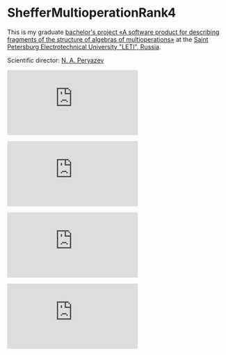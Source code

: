 # ShefferMultioperationRank4

This is my graduate [bachelor's project «A  software  product  for  describing fragments  of  the  structure  of  algebras  of  multioperations»](http://lib.eltech.ru/files/vkr/2017/bakalavri/3307/2017ВКР330770МАЛИНА.pdf) at the [Saint Petersburg Electrotechnical University "LETI", Russia](http://www.eltech.ru/en/study/faculties/faculty-of-computing-technologies-and-informatics).

Scientific director: [N. A. Peryazev](http://www.mathnet.ru/rus/person27879)

![equation](https://latex.codecogs.com/gif.latex?%5C%5C%5Ctextup%7BLet%20%7D%20A%20%5Ctextup%7B%20to%20be%20a%20finite%20set.%7D%20%5C%5C%5Ctextup%7Bn-ary%20operation%3A%20%7D%20h%20%3A%20A%5E%7Bn%7D%20%5Crightarrow%20A%20%5C%5C%5Ctextup%7Bn-ary%20multioperation%3A%20%7D%20f%20%3A%20A%5E%7Bn%7D%20%5Crightarrow%202%5E%7BA%7D%20%5C%5C%5Cleft%20%7C%20A%20%5Cright%20%7C%20%3D%20k%20%5Ctextup%7B%20-%20rank%20of%20multioperation%7D%20%5C%5C%5Ctextup%7BDenote%20by%20%7DM_%7BA%7D%5E%7B1%7D%5Ctextup%7B%20the%20set%20of%20all%20unary%20multioperations%20on%20A.%7D%20%5C%5C%5Ctextup%7BMultioperations%20%7D%20f%20%5Cin%20M_%7BA%7D%5E%7B1%7D%5Ctextup%7B%20could%20be%20expressed%20as%20mappings%20%7D%20%5C%5C%20%5Cbegin%7Bcenter%7D%20%5Ctextit%7Bf%3A%7D%20%5Cleft%20%5C%7B%202%5E%7B0%7D%2C%202%5E%7B1%7D%2C...%2C2%5E%7Bk-1%7D%20%5Cright%20%5C%7D%20%5Crightarrow%20%5Cleft%20%5C%7B%200%2C%201%2C%20...%2C%202%5E%7Bk-1%7D%20%5Cright%20%5C%7D%2C%20%5Cend%7Bcenter%7D)

![equation](https://latex.codecogs.com/gif.latex?%5Ctextup%7Bobtained%20from%20%7D%20f%20%5Ctextup%7B%20by%20encoding%7D%20%5C%5C%20%5Cbegin%7Bcenter%7D%20a_%7Bi%7D%5Crightarrow%202%5E%7Bi%7D%3B%20%5Co%20%5Crightarrow%200%3B%20%7Ba_%7B%7Bi%7D_%7B1%7D%7D%2C...%2Ca_%7B%7Bi%7D_%7Bs%7D%7D%7D%20%5Crightarrow%202%5E%7B%7Bi%7D_%7B1%7D%7D%20&plus;%20...%20&plus;%202%5E%7B%7Bi%7D_%7Bs%7D%7D%20%5Cend%7Bcenter%7D)

![equation](https://latex.codecogs.com/gif.latex?%5Ctext%7BWe%20define%20unary%20multioperation%20%7D%20f%20%5Ctext%7B%20in%20vector%20form%7D%20%28%5Calpha_%7B0%7D%2C...%2C%5Calpha_%7Bk-1%7D%29%2C%20%5C%5C%5Ctext%7Bwhere%20%7D%20f%28a_%7Bi%7D%29%20%3D%20%5Calpha_%7Bi%7D%20%5C%5C%5Ctext%7BLet%20%7D%20S%20%5Csubseteq%20M_%7BA%7D%5E%7B1%7D.%20%5Ctext%7B%20Algebra%20%7D%20%5Cmathfrak%7BF%7D%3D%20%3CS%3B%20*%2C%5Ccap%20%2C%5Cmu%20%2C%5Cvarepsilon%2C%20%5Ctheta%2C%20%5Cpi%20%3E%20%5Ctext%7B%20of%20type%20%7D%20%3C2%2C2%2C1%2C0%2C0%2C0%3E%20%5Ctext%7B%20with%20metaoperations%3A%20substitution%20%7D%20%28f*g%29%2C%20%5Ctext%7Bintersection%20%7D%20%28f%5Ccap%20g%29%2C%20%5Ctext%7Binvertibility%20%7D%20%28%5Cmu%20f%29%20%5Ctext%7B%20and%20nullary%20operations%20%7D%20%5Cvarepsilon%2C%20%5Ctheta%2C%20%5Cpi%20%5C%5C%5Ctext%7B%20called%20algebra%20of%20unary%20multioperations%20on%20%7D%20A%3A%20%5C%5C%28f*g%29%28a%29%3D%20%5C%7B%20b%20%7C%20%5Cexists%20c%20%5Cin%20g%28a%29%3A%20b%20%5Cin%20f%28c%29%20%5C%7D%3B%20%5C%5C%20%28f%5Ccap%20g%29%28a%29%20%3D%20f%28a%29%20%5Ccap%20g%28a%29%3B%20%5C%5C%28%5Cmu%20f%29%28a%29%20%3D%20%5C%7Bb%20%7C%20a%20%5Cin%20f%28b%29%20%5C%7D%3B%20%5C%5C%20%5Cvarepsilon%28a%29%20%3D%20%5C%7Ba%5C%7D%3B%20%5C%5C%20%5Ctheta%20%28a%29%20%3D%20%5Cvarnothing%20%3B%20%5C%5C%20%5Cpi%20%28a%29%20%3D%20A.%20%5C%5C%20%5Ctext%7BCardinality%20of%20set%20%7D%20A%20%5Ctext%7B%20is%20called%20rank%20of%20algebra%7D.%20%5C%5C%20%5Ctext%7BAlgebras%20ofunary%20multioperations%20were%20introduced%20in%20%5B1%5D%7D.)

![equation](https://latex.codecogs.com/gif.latex?%5C%5C%20%5C%5C%20%5Ctext%7BAn%20multioperation%20called%20Sheffer%20if%20it%20generates%20the%20whole%20algebra.%7D%20%5C%5C%20%5Ctext%7BIn%20the%20largest%20algebra%20of%20unary%20multioperations%20of%20rank%202%20there%20are%20no%7D%20%5C%5C%20%5Ctext%7BSheffer%20operations%2C%20but%20of%20rank%20of%203%20exists%2012%20operations%3A%20%7D%20%5C%5C%20%28243%29%2C%20%28251%29%2C%20%28253%29%2C%20%28413%29%2C%20%28452%29%2C%20%28453%29%2C%20%28612%29%2C%20%28613%29%2C%20%28641%29%2C%20%28643%29%2C%20%28651%29%2C%20%28652%29.%20%5C%5C%20%5Ctext%7BIn%20my%20work%20I%20found%20816%20Sheffer%20operations%20in%20full%20algebra%20of%20unary%20multioperations%20of%20rank%204.%7D)


